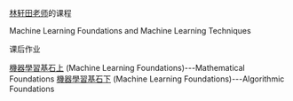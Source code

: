 [林轩田老师](https://www.csie.ntu.edu.tw/~htlin/)的课程

Machine Learning Foundations and Machine Learning Techniques

课后作业

[機器學習基石上](https://www.coursera.org/learn/ntumlone-mathematicalfoundations/home/welcome) (Machine Learning Foundations)---Mathematical Foundations
[機器學習基石下](https://www.coursera.org/learn/ntumlone-algorithmicfoundations/home/welcome) (Machine Learning Foundations)---Algorithmic Foundations
